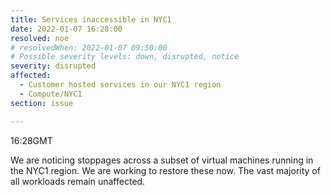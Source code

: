 ```yaml
---
title: Services inaccessible in NYC1
date: 2022-01-07 16:28:00
resolved: noe
# resolvedWhen: 2022-01-07 09:50:00
# Possible severity levels: down, disrupted, notice
severity: disrupted
affected:
  - Customer hosted services in our NYC1 region
  - Compute/NYC1
section: issue

---
```

16:28GMT

We are noticing stoppages across a subset of virtual machines running in the NYC1 region. We are working to restore these now. The vast majority of all workloads remain unaffected.
